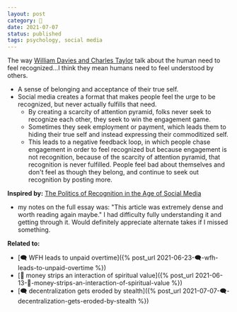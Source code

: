 ```yaml
---
layout: post
category: 🌰
date: 2021-07-07
status: published
tags: psychology, social media
---
```

The way [William Davies and Charles Taylor](https://newleftreview.org/issues/ii128/articles/william-davies-the-politics-of-recognition-in-the-age-of-social-media) talk about the human need to feel recognized...I think they mean humans need to feel understood by others.
- A sense of belonging and acceptance of their true self. 
- Social media creates a format that makes people feel the urge to be recognized, but never actually fulfills that need.
	- By creating a scarcity of attention pyramid, folks never seek to recognize each other, they seek to win the engagement game.
	- Sometimes they seek employment or payment, which leads them to hiding their true self and instead expressing their commoditized self.
	- This leads to a negative feedback loop, in which people chase engagement in order to feel recognized but because engagement is not recognition, because of the scarcity of attention pyramid, that recognition is never fulfilled. People feel bad about themselves and don't feel as though they belong, and continue to seek out recognition by posting more.

**Inspired by:** [The Politics of Recognition in the Age of Social Media](https://newleftreview.org/issues/ii128/articles/william-davies-the-politics-of-recognition-in-the-age-of-social-media)
- my notes on the full essay was: "This article was extremely dense and worth reading again maybe." I had difficulty fully understanding it and getting through it. Would definitely appreciate alternate takes if I missed something.


**Related to:**
- [🗨️ WFH leads to unpaid overtime]({% post_url 2021-06-23-🗨️-wfh-leads-to-unpaid-overtime %})
- [🌰 money strips an interaction of spiritual value]({% post_url 2021-06-13-🌰-money-strips-an-interaction-of-spiritual-value %})
- [🗨️ decentralization gets eroded by stealth]({% post_url 2021-07-07-🗨️-decentralization-gets-eroded-by-stealth %})
